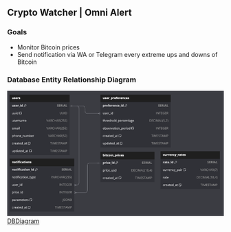 ## Crypto Watcher | Omni Alert

### Goals
- Monitor Bitcoin prices
- Send notification via WA or Telegram every extreme ups and downs of Bitcoin

### Database Entity Relationship Diagram  

![alt text](documentation/ERD.png)
[DBDiagram](https://dbdiagram.io/d/661ab47403593b6b61e97fb8)
